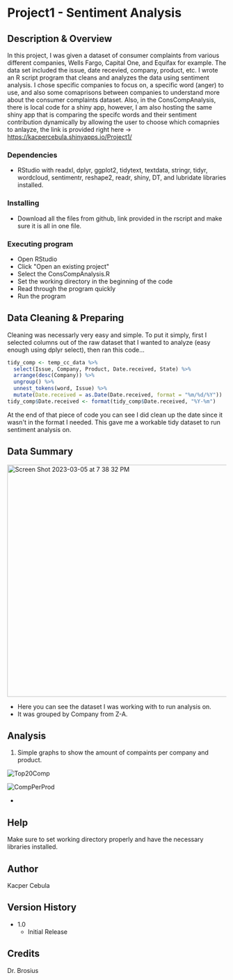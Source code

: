 # Project1 - Sentiment Analysis

## Description & Overview

In this project, I was given a dataset of consumer complaints from various different companies, Wells Fargo, Capital One, and Equifax for example. The data set included the issue, date recevied, company, product, etc. I wrote an R script program that cleans and analyzes the data using sentiment analysis. I chose specific companies to focus on, a specific word (anger) to use, and also some comaprisons between companies to understand more about the consumer complaints dataset. Also, in the ConsCompAnalysis, there is local code for a shiny app, however, I am also hosting the same shiny app that is comparing the specifc words and their sentiment contribution dynamically by allowing the user to choose which comapnies to anlayze, the link is provided right here -> https://kacpercebula.shinyapps.io/Project1/  

### Dependencies

* RStudio with readxl, dplyr, ggplot2, tidytext, textdata, stringr, tidyr, wordcloud, sentimentr, reshape2, readr, shiny, DT, and lubridate libraries installed.

### Installing

* Download all the files from github, link provided in the rscript and make sure it is all in one file.

### Executing program

* Open RStudio
* Click "Open an existing project"
* Select the ConsCompAnalysis.R
* Set the working directory in the beginning of the code
* Read through the program quickly
* Run the program

## Data Cleaning & Preparing

Cleaning was necessarly very easy and simple. To put it simply, first I selected columns out of the raw dataset that I wanted to analyze (easy enough using dplyr select), then ran this code... 
```r
tidy_comp <- temp_cc_data %>%
  select(Issue, Company, Product, Date.received, State) %>%
  arrange(desc(Company)) %>%
  ungroup() %>%
  unnest_tokens(word, Issue) %>%
  mutate(Date.received = as.Date(Date.received, format = "%m/%d/%Y")) 
tidy_comp$Date.received <- format(tidy_comp$Date.received, "%Y-%m")
```
At the end of that piece of code you can see I did clean up the date since it wasn't in the format I needed.
This gave me a workable tidy dataset to run sentiment analysis on.

## Data Summary

<img width="532" alt="Screen Shot 2023-03-05 at 7 38 32 PM" src="https://user-images.githubusercontent.com/113058755/223001993-aa0335b0-4afa-4436-84cd-f3414114ebcf.png">

* Here you can see the dataset I was working with to run analysis on. 
* It was grouped by Company from Z-A.

## Analysis

1. Simple graphs to show the amount of compaints per company and product. 

![Top20Comp](https://user-images.githubusercontent.com/113058755/223002525-054893d9-fce8-4dde-ba3b-e2ecc8e1bee9.png)

![CompPerProd](https://user-images.githubusercontent.com/113058755/223002544-942a0983-b38b-431a-8323-de64c39c11e8.png)

*

## Help

Make sure to set working directory properly and have the necessary libraries installed.

## Author

Kacper Cebula

## Version History

* 1.0
    * Initial Release

## Credits

Dr. Brosius
